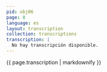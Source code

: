 ```yaml
---
pid: obj06
page: 8
language: es
layout: transcription
collection: transcriptions
transcription: |
  No hay transcripción disponible.
---
```


{{ page.transcription | markdownify }}
